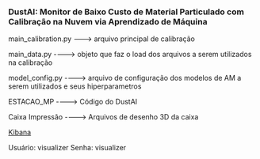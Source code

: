 ### DustAI: Monitor de Baixo Custo de Material Particulado com Calibração na Nuvem via Aprendizado de Máquina

main_calibration.py ---> arquivo principal de calibração

main_data.py ----> objeto que faz o load dos arquivos a serem utilizados na calibração

model_config.py ----> arquivo de configuração dos modelos de AM a serem utilizados e seus hiperparametros

ESTACAO_MP ----> Código do DustAI

Caixa Impressão ----> Arquivos de desenho 3D da caixa

[Kibana](https://sentilo.td.utfpr.edu.br/kibana/app/dashboards#/view/ae676ab0-5e03-11ee-a8d5-874f32129c8c?_g=())

Usuário: visualizer
Senha: visualizer